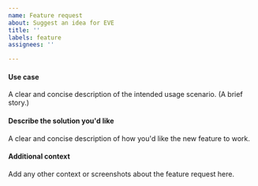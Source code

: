 ```yaml
---
name: Feature request
about: Suggest an idea for EVE
title: ''
labels: feature
assignees: ''

---
```


#### Use case

A clear and concise description of the intended usage scenario. (A brief story.)

#### Describe the solution you'd like

A clear and concise description of how you'd like the new feature to work.

#### Additional context

Add any other context or screenshots about the feature request here.
